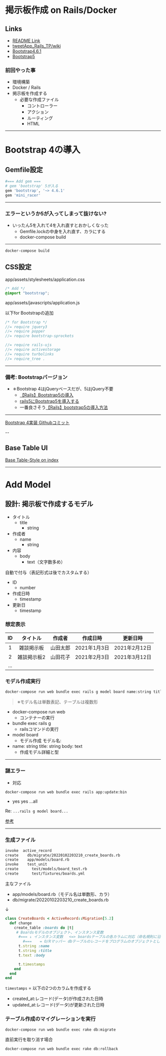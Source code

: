# 掲示板作成 on Rails/Docker

## Links

* [README Link ](../README.md)
* [tweetApp_Rails_TP/wiki](https://github.com/BoxPistols/tweetApp_Rails_TP/wiki)
* [Bootstrap4.6.1](https://getbootstrap.com/docs/4.6/getting-started/introduction/)
* [Bootstrap5](https://getbootstrap.com/docs/5.1/getting-started/introduction/)

### 前回やった事

* 環境構築
* Docker / Rails
* 掲示板を作成する
  + 必要な作成ファイル
    - コントローラー
    - アクション
    - ルーティング
    - HTML

---

# Bootstrap 4の導入

## Gemfile設定

```rb
#=== Add gem ===
# gem 'bootstrap' 5が入る
gem 'bootstrap', '~> 4.6.1'
gem 'mini_racer'
```

---

### エラーというか5が入ってしまって抜けない?

* いったん5を入れて4を入れ直すとおかしくなった
  + Gemfile.lockの中身を入れ直す、カラにする
  + docker-compose build

---

```
docker-compose build
```

## CSS設定

app/assets/stylesheets/application.css

```css
/* Add */
@import "bootstrap";
```

app/assets/javascripts/application.js

以下for Bootstrapの追加

```js
/* for Bootstrap */
//= require jquery3
//= require popper
//= require bootstrap-sprockets

//= require rails-ujs
//= require activestorage
//= require turbolinks
//= require_tree .
```

---

### 備考: Bootstrapバージョン

* ＊Bootstrap 4はjQueryベースだが、5はjQuery不要
  + [【Rails】Bootstrap5の導入](https://qiita.com/oak1331/items/3b4ebf9b076246c103f4)
  + [rails5にBootstrap5を導入する](https://qiita.com/9ever/items/141d231431e7e2956b74)
  + 一番良さそう[【Rails】bootstrap5の導入方法](https://blog.to-ko-s.com/install-bootstrap5/)

---

[Bootstrap 4実装 Githubコミット](https://github.com/BoxPistols/docker-rails5-2022/pull/4/files)

--

## Base Table UI

[Base Table-Style on index](https://shrtm.nu/FUb9)

---

# Add Model

## 設計: 掲示板で作成するモデル

* タイトル
  + title
    - string
* 作成者
  + name
    - string
* 内容
  + body
    - text（文字数多め）

自動で付与（表記形式は後でカスタムする）
* ID
  + number
* 作成日時
  + timestamp
* 更新日
  + timestamp

### 想定表示

| ID |    タイトル     |  作成者  |   作成日時   |   更新日時    |
|:--:|:-----------:|:-----:|:---------:|:----------:|
| 1  | 雑談掲示板  | 山田太郎 | 2021年1月3日 | 2021年2月12日 |
| 2  | 雑談掲示板2 | 山田花子 | 2021年2月3日 | 2021年3月12日 |
| ...

### モデル作成実行

```bash
docker-compose run web bundle exec rails g model board name:string title:string body:text
```

> ※モデル名は単数表記、テーブルは複数形

* docker-compose run web
  + コンテナーの実行
* bundle exec rails g
  + railsコマンドの実行
* model board
  + モデル作成 モデル名:
* name: string title: string body: text
  + 作成モデル詳細と型

---

### 謎エラー

* 対応

```bash
docker-compose run web bundle exec rails app:update:bin
```

* yes yes ...all

Re: `...rails g model board...`

[参考](https://smot93516.hatenablog.jp/entry/2019/05/22/161921)

---

### 生成ファイル

```bash
invoke  active_record
create    db/migrate/20220102203210_create_boards.rb
create    app/models/board.rb
invoke    test_unit
create      test/models/board_test.rb
create      test/fixtures/boards.yml
```

主なファイル
* app/models/board.rb（モデル名は単数形、カラ）
* db/migrate/20220102203210_create_boards.rb

↓

```rb
class CreateBoards < ActiveRecord::Migration[5.2]
  def change
    create_table :boards do |t|
     # Boardsモデルのオブジェクト、インスタンス変数
      #=== ↓ インスタンス変数　 <=> boardsテーブルの各カラムに対応（命名規則に沿い自動連動） ===
        #===　  = O/Rマッパー dbテーブルのレコードをプログラムのオブジェクトとして扱う機能
      t.string :name
      t.string :title
      t.text :body

      t.timestamps
    end
  end
end
```

`timestamps` = 以下の2つのカラムを作成する
* created_at:レコード(データ)が作成された日時
* updated_at:レコード(データ)が更新された日時

### テーブル作成のマイグレーションを実行

```
docker-compose run web bundle exec rake db:migrate
```

直前実行を取り消す場合

```
docker-compose run web bundle exec rake db:rollback
```
